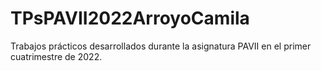 # TPsPAVII2022ArroyoCamila
Trabajos prácticos desarrollados durante la asignatura PAVII en el primer cuatrimestre de 2022.

